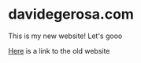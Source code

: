 # davidegerosa.com

This is my new website! Let's gooo

[Here](https://web.archive.org/web/20250530003117/https://davidegerosa.com/) is a link to the old website

